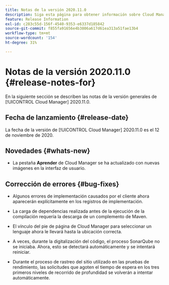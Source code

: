 ```yaml
---
title: Notas de la versión 2020.11.0
description: Siga esta página para obtener información sobre Cloud Manager 2020.11.0.
feature: Release Information
exl-id: c283c55d-156f-4540-9353-e6337d185842
source-git-commit: f855fa91656e4b3806a617d61ea313a51fae13b4
workflow-type: tm+mt
source-wordcount: '154'
ht-degree: 31%

---
```


# Notas de la versión 2020.11.0 {#release-notes-for}

En la siguiente sección se describen las notas de la versión generales de [!UICONTROL Cloud Manager] 2020.11.0.

## Fecha de lanzamiento {#release-date}

La fecha de la versión de [!UICONTROL Cloud Manager] 2020.11.0 es el 12 de noviembre de 2020.

## Novedades {#whats-new}

* La pestaña **Aprender** de Cloud Manager se ha actualizado con nuevas imágenes en la interfaz de usuario.

## Corrección de errores {#bug-fixes}

* Algunos errores de implementación causados por el cliente ahora aparecerán explícitamente en los registros de implementación.

* La carga de dependencias realizada antes de la ejecución de la compilación requería la descarga de un complemento de Maven.

* El vínculo del pie de página de Cloud Manager para seleccionar un lenguaje ahora le llevará hasta la ubicación correcta.

* A veces, durante la digitalización del código, el proceso SonarQube no se iniciaba. Ahora, esto se detectará automáticamente y se intentará reiniciar.

* Durante el proceso de rastreo del sitio utilizado en las pruebas de rendimiento, las solicitudes que agoten el tiempo de espera en los tres primeros niveles de recorrido de profundidad se volverán a intentar automáticamente.

